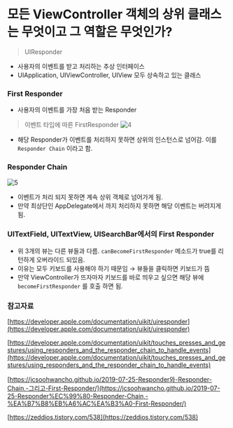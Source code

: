 # 모든 ViewController 객체의 상위 클래스는 무엇이고 그 역할은 무엇인가?

> UIResponder

- 사용자의 이벤트를 받고 처리하는 추상 인터페이스
- UIApplication, UIViewController, UIView 모두 상속하고 있는 클래스

### First Responder

- 사용자의 이벤트를 가장 처음 받는 Responder

> 이벤트 타입에 따른 FirstResponder
![4](https://user-images.githubusercontent.com/35272802/125194273-753a0400-e28b-11eb-9917-f6a322ad872d.jpeg)


- 해당 Responder가 이벤트를 처리하지 못하면 상위의 인스턴스로 넘어감. 이를 `Responder Chain` 이라고 함.

### Responder Chain
![5](https://user-images.githubusercontent.com/35272802/125194298-97338680-e28b-11eb-8168-28b6597982cc.png)


- 이벤트가 처리 되지 못하면 계속 상위 객체로 넘어가게 됨.
- 만약 최상단인 AppDelegate에서 까지 처리하지 못하면 해당 이벤트는 버려지게 됨.

### UITextField, UITextView, UISearchBar에서의 First Responder

- 위 3개의 뷰는 다른 뷰들과 다름. `canBecomeFirstResponder` 메소드가 true를 리턴하게 오버라이드 되있음.
- 이유는 모두 키보드를 사용해야 하기 때문임 → 뷰들을 클릭하면 키보드가 뜸
- 만약 ViewController가 뜨자마자 키보드를 바로 띄우고 싶으면 해당 뷰에 `becomeFirstResponder` 를 호출 하면 됨.

### 참고자료

[https://developer.apple.com/documentation/uikit/uiresponder](https://developer.apple.com/documentation/uikit/uiresponder)

[https://developer.apple.com/documentation/uikit/touches_presses_and_gestures/using_responders_and_the_responder_chain_to_handle_events](https://developer.apple.com/documentation/uikit/touches_presses_and_gestures/using_responders_and_the_responder_chain_to_handle_events)

[https://jcsoohwancho.github.io/2019-07-25-Responder와-Responder-Chain,-그리고-First-Responder/](https://jcsoohwancho.github.io/2019-07-25-Responder%EC%99%80-Responder-Chain,-%EA%B7%B8%EB%A6%AC%EA%B3%A0-First-Responder/)

[https://zeddios.tistory.com/538](https://zeddios.tistory.com/538)
